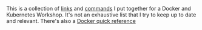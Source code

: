 
This is a collection of [links](urls.md) and [commands](commands.md) I put together for a Docker and Kubernetes Workshop. It's not an exhaustive list that I try to keep up to date and relevant. There's also a [Docker quick reference](docker-quick-reference.md)


